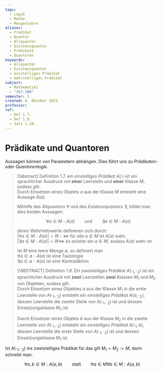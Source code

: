 ```yaml
---
tags:
  - Logik
  - Mathe
  - Mengenlehre
aliases:
  - Prädikat
  - Quantor
  - Allquantor
  - Existenzquantor
  - Prädikate
  - Quantoren
keywords:
  - Allquantor
  - Existenzquantor
  - einstelliges Prädikat
  - mehrstelliges Prädikat
subject:
  - Mathematik1
  - "357.100"
semester: 1
created: 8. Oktober 2023
professor: 
ref:
  - Def 1.7.
  - Def 1.9.
  - Satz 1.10.
---
```


# Prädikate und Quantoren

Aussagen können von Parametern abhängen. Dies führt uns zu *Prädikaten-* oder *Quantorenlogik*.

> [!abstract] Definition 1.7. ein *einstelliges Prädikat* $A(\cdot)$ ist ein sprachlicher Ausdruck mit **einer** Leerstelle und **einer** Klasse $M$, sodass gilt:  
> 	Durch Einsetzen eines Objekts $a$ aus der Klasse $M$ entsteht eine Aussage $A(a)$.
> 
> Mithilfe des *Allquantors* $\forall$ und des *Existenzquantors* $\exists$, bildet man dies beiden Aussagen:  
>
> $$\forall a\in M : A(a) \qquad\text{und}\qquad\exists a\in M : A(a)$$

> deren Wahrheitswerte definieren sich durch:  
> $|\forall a\in M:A(a)|=W:\iff$ für alle $a\in M$ ist $A(a)$ wahr,  
> $|\exists a \in M:A(a) |=W\iff$ es existier ein $a \in M$, sodass $A(a)$ wahr ist
> 
> Ist $M$ eine leere Menge $\emptyset$, so definiert man  
> $\forall a \in \emptyset:A(a)$ ist eine Tautologie  
> $\exists a\in \emptyset:A(a)$ ist eine Kontradiktion 

> [!ABSTRACT] Definition 1.9. Ein *zweistelliges Prädikat* $A(\cdot_{1}, \cdot_{2})$ ist ein sprachlicher Ausdruck mit **zwei** Leerstellen **zwei** Klassen $M_{1}$ und $M_{2}$ von Objekten, sodass gilt:  
> Durch Einsetzen eines Objektes $a$ aus der Klasse $M_{1}$ in die erste Leerstelle von $A(\cdot_{1},\cdot_{2})$ entsteht ein *einstelliges Prädikat* $A(a, \cdot_{2})$, dessen Leerstelle die zweite Stelle von $A(\cdot_{1},\cdot_{2})$ ist und dessen Einsetzungsklasse $M_{2}$ ist.
> 
> Durch Einsetzen eines Objekts $b$ aus der Klasse $M_{2}$ in die zweite Leerstelle von $A(\cdot_{1}, \cdot_{2})$ entsteht ein *einstelliges Prädikat* $A(\cdot_{1},b)$, dessen Leerstelle die erste Stelle von $A(\cdot_{1},\cdot_{2})$ ist und dessen Einsetzungsklasse $M_{1}$ ist.

Ist $A(\cdot_{1},\cdot_{2})$ ins zweistelliges Prädikat für das gilt $M_{1}=M_{2}:=M$, dann schreibt man:  

$$\forall a,b\in M:A(a,b)\qquad\text{statt}\qquad \forall a \in M\forall b \in M:A(a,b)$$